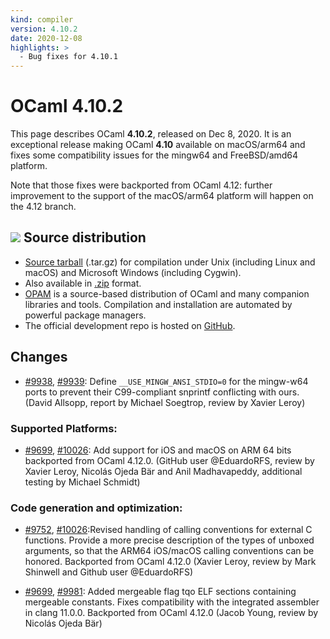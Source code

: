 ```yaml
---
kind: compiler
version: 4.10.2
date: 2020-12-08
highlights: >
  - Bug fixes for 4.10.1
---
```


# OCaml 4.10.2

This page describes OCaml **4.10.2**, released on Dec 8, 2020.  It is
an exceptional release making OCaml **4.10** available on macOS/arm64 and
fixes some compatibility issues for the mingw64 and FreeBSD/amd64 platform.

Note that those fixes were backported from OCaml 4.12: further improvement to the support
of the macOS/arm64 platform will happen on the 4.12 branch.

![](../img/source.gif "") Source distribution
---------------------------------------------

- [Source
  tarball](https://github.com/ocaml/ocaml/archive/4.10.2.tar.gz)
  (.tar.gz) for compilation under Unix (including Linux and macOS)
  and Microsoft Windows (including Cygwin).
- Also available in
  [.zip](https://github.com/ocaml/ocaml/archive/4.10.2.zip)
  format.
- [OPAM](https://opam.ocaml.org/) is a source-based distribution of
  OCaml and many companion libraries and tools. Compilation and
  installation are automated by powerful package managers.
- The official development repo is hosted on
  [GitHub](https://github.com/ocaml/ocaml).

## Changes

- [#9938](https://github.com/ocaml/ocaml/issues/9938), [#9939](https://github.com/ocaml/ocaml/issues/9939): Define `__USE_MINGW_ANSI_STDIO=0` for the mingw-w64 ports to prevent their C99-compliant snprintf conflicting with ours.
(David Allsopp, report by Michael Soegtrop, review by Xavier Leroy)

### Supported Platforms: 

- [#9699](https://github.com/ocaml/ocaml/issues/9699), [#10026](https://github.com/ocaml/ocaml/issues/10026): Add support for iOS and macOS on ARM 64 bits backported from OCaml 4.12.0.
(GitHub user @EduardoRFS, review by Xavier Leroy, Nicolás Ojeda Bär
and Anil Madhavapeddy, additional testing by Michael Schmidt)

### Code generation and optimization: 

- [#9752](https://github.com/ocaml/ocaml/issues/9752), [#10026](https://github.com/ocaml/ocaml/issues/10026):Revised handling of calling conventions for external C functions.
Provide a more precise description of the types of unboxed arguments,
so that the ARM64 iOS/macOS calling conventions can be honored.
Backported from OCaml 4.12.0
(Xavier Leroy, review by Mark Shinwell and Github user @EduardoRFS)

- [#9699](https://github.com/ocaml/ocaml/issues/9699), [#9981](https://github.com/ocaml/ocaml/issues/9981): Added mergeable flag tqo ELF sections containing mergeable constants. Fixes compatibility with the integrated assembler in clang 11.0.0.
Backported from OCaml 4.12.0
(Jacob Young, review by Nicolás Ojeda Bär)